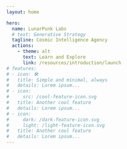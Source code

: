```yaml
---
layout: home

hero:
  name: LunarPunk Labs
  # text: Generative Strategy
  tagline: Cosmic Intelligence Agency
  actions:
    - theme: alt
      text: Learn and Explore
      link: /resources/introduction/launch
# features:
# - icon: 🛠️
#   title: Simple and minimal, always
#   details: Lorem ipsum...
# - icon:
#     src: /cool-feature-icon.svg
#   title: Another cool feature
#   details: Lorem ipsum...
# - icon:
#     dark: /dark-feature-icon.svg
#     light: /light-feature-icon.svg
#   title: Another cool feature
#   details: Lorem ipsum...
---
```

